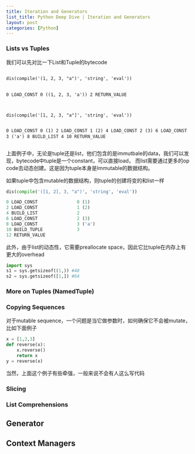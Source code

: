 ```yaml
---
title: Iteration and Generators
list_title: Python Deep Dive | Iteration and Generators
layout: post
categories: [Python]
---
```


### Lists vs Tuples

我们可以先对比一下List和Tuple的bytecode

<div class="highlight md-flex-h md-margin-bottom-24">
<div>
<pre class="highlight language-javascript md-no-padding-v md-height-full">
<code class="language-python">
dis(compile('(1, 2, 3, "a")', 'string', 'eval'))

0 LOAD_CONST      0 ((1, 2, 3, 'a'))
2 RETURN_VALUE
</code>
</pre>
</div>
<div class="md-margin-left-12">
<pre class="highlight language-python md-no-padding-v md-height-full">
<code class="language-python">
dis(compile('[1, 2, 3, "a"]', 'string', 'eval'))

0 LOAD_CONST               0 (1)
2 LOAD_CONST               1 (2)
4 LOAD_CONST               2 (3)
6 LOAD_CONST               3 ('a')
8 BUILD_LIST               4
10 RETURN_VALUE
</code>
</pre>
</div>
</div>

上面例子中，无论是tuple还是list，他们包含的是immutbale的data，我们可以发现，bytecode中tuple是一个constant，可以直接load，
而list需要通过更多的op code去动态创建。这是因为tuple本身是Immutable的数据结构。

如果tuple中包含mutable的数据结构，则tuple的创建将变的和list一样

```python
dis(compile('([1, 2], 3, "a")', 'string', 'eval'))

0 LOAD_CONST               0 (1)
2 LOAD_CONST               1 (2)
4 BUILD_LIST               2
6 LOAD_CONST               2 (3)
8 LOAD_CONST               3 ('a')
10 BUILD_TUPLE             3
12 RETURN_VALUE
```
此外，由于list的动态性，它需要preallocate space，因此它比tuple在内存上有更大的overhead

```python
import sys
s1 = sys.getsizeof((1,)) #48
s2 = sys.getsizeof([1,]) #64
```

### More on Tuples (NamedTuple)

### Copying Sequences

对于mutable sequence，一个问题是当它做参数时，如何确保它不会被mutate，比如下面例子

```python
x = [1,2,3]
def reverse(x):
    x.reverse()
    return x
y = reverse(x)
```
当然，上面这个例子有些牵强，一般来说不会有人这么写代码

### Slicing

### List Comprehensions

## Generator

## Context Managers